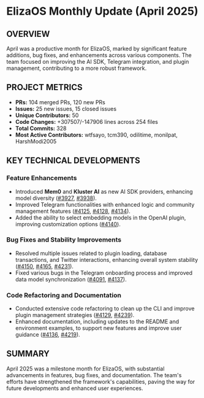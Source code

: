 # ElizaOS Monthly Update (April 2025)

## OVERVIEW 
April was a productive month for ElizaOS, marked by significant feature additions, bug fixes, and enhancements across various components. The team focused on improving the AI SDK, Telegram integration, and plugin management, contributing to a more robust framework.

## PROJECT METRICS
- **PRs:** 104 merged PRs, 120 new PRs
- **Issues:** 25 new issues, 15 closed issues
- **Unique Contributors:** 50
- **Code Changes:** +307507/-147906 lines across 254 files
- **Total Commits:** 328
- **Most Active Contributors:** wtfsayo, tcm390, odilitime, monilpat, HarshModi2005

## KEY TECHNICAL DEVELOPMENTS

### Feature Enhancements
- Introduced **Mem0** and **Kluster AI** as new AI SDK providers, enhancing model diversity ([#3927](https://github.com/elizaos/eliza/pull/3927), [#3938](https://github.com/elizaos/eliza/pull/3938)).
- Improved Telegram functionalities with enhanced logic and community management features ([#4125](https://github.com/elizaos/eliza/pull/4125), [#4128](https://github.com/elizaos/eliza/pull/4128), [#4134](https://github.com/elizaos/eliza/pull/4134)).
- Added the ability to select embedding models in the OpenAI plugin, improving customization options ([#4140](https://github.com/elizaos/eliza/pull/4140)).

### Bug Fixes and Stability Improvements
- Resolved multiple issues related to plugin loading, database transactions, and Twitter interactions, enhancing overall system stability ([#4150](https://github.com/elizaos/eliza/pull/4150), [#4165](https://github.com/elizaos/eliza/pull/4165), [#4231](https://github.com/elizaos/eliza/pull/4231)).
- Fixed various bugs in the Telegram onboarding process and improved data model synchronization ([#4091](https://github.com/elizaos/eliza/pull/4091), [#4137](https://github.com/elizaos/eliza/pull/4137)).

### Code Refactoring and Documentation
- Conducted extensive code refactoring to clean up the CLI and improve plugin management strategies ([#4129](https://github.com/elizaos/eliza/pull/4129), [#4239](https://github.com/elizaos/eliza/pull/4239)).
- Enhanced documentation, including updates to the README and environment examples, to support new features and improve user guidance ([#4136](https://github.com/elizaos/eliza/pull/4136), [#4219](https://github.com/elizaos/eliza/pull/4219)).

## SUMMARY
April 2025 was a milestone month for ElizaOS, with substantial advancements in features, bug fixes, and documentation. The team's efforts have strengthened the framework's capabilities, paving the way for future developments and enhanced user experiences.